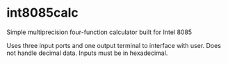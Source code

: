 # int8085calc
Simple multiprecision four-function calculator built for Intel 8085

Uses three input ports and one output terminal to interface with user.
Does not handle decimal data. Inputs must be in hexadecimal.
